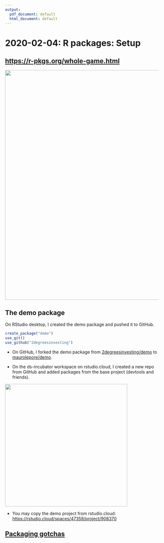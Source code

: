 ```yaml
---
output:
  pdf_document: default
  html_document: default
---
```

# 2020-02-04: R packages: Setup 



## <https://r-pkgs.org/whole-game.html>

<img src="https://i.imgur.com/spXKlG3.png" align="center" width = 750 />



## The demo package

On RStudio desktop, I created the demo package and pushed it to GitHub.

```R
create_package("demo")
use_git()
use_github("2degreesinvesting")
```

* On GitHub, I forked the demo package from [2degreesinvesting/demo](https://github.com/2DegreesInvesting/demo) to [maurolepore/demo](https://github.com/maurolepore/demo).

* On the ds-incubator workspace on rstudio.cloud, I created a new repo from GitHub and added packages from the base project (devtools and friends).

<img src="https://i.imgur.com/hmsP7WH.png" align="center" width = 400 />

* You may copy the demo project from rstudio.cloud: <https://rstudio.cloud/spaces/47358/project/908370>



## [Packaging gotchas](https://2degreesinvesting.github.io/ds-incubator/gotchas-when-moving-code-from-a-script-to-an-r-package.html)
